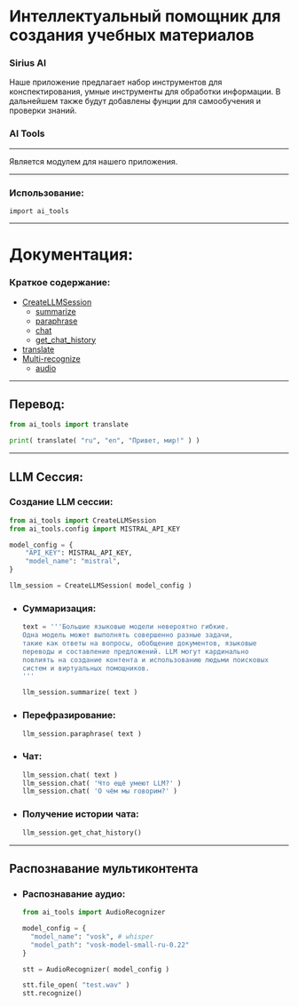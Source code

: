 # Интеллектуальный помощник для создания учебных материалов
### Sirius AI

Наше приложение предлагает набор инструментов для конспектирования, умные инструменты для обработки информации.
В дальнейшем также будут добавлены фунции для самообучения и проверки знаний.

### AI Tools
---
Является модулем для нашего приложения.

---
### Использование:
`import ai_tools`

---
# Документация:

### Краткое содержание:
- [CreateLLMSession](#сессия)
    - [summarize](#суммаризация)
    - [paraphrase](#перефразирование)
    - [chat](#чат)
    - [get_chat_history](#получение-истории-чата)
- [translate](#перевод)
- [Multi-recognize](#распознавание-мультиконтента)
    - [audio](#распознавание-аудио)

---
## Перевод:
```Python
from ai_tools import translate

print( translate( "ru", "en", "Привет, мир!" ) )
```

---
## LLM Сессия:
### Создание LLM сессии:
```Python
from ai_tools import CreateLLMSession
from ai_tools.config import MISTRAL_API_KEY

model_config = {
    "API_KEY": MISTRAL_API_KEY,
    "model_name": "mistral",
}

llm_session = CreateLLMSession( model_config )
```

- ### Суммаризация:
  ```Python
  text = '''Большие языковые модели невероятно гибкие. 
  Одна модель может выполнять совершенно разные задачи, 
  такие как ответы на вопросы, обобщение документов, языковые 
  переводы и составление предложений. LLM могут кардинально 
  повлиять на создание контента и использованию людьми поисковых 
  систем и виртуальных помощников.
  '''

  llm_session.summarize( text )
  ```

- ### Перефразирование:
  ```Python
  llm_session.paraphrase( text )
  ```

- ### Чат:
  ```Python
  llm_session.chat( text )
  llm_session.chat( 'Что ещё умеют LLM?' )
  llm_session.chat( 'О чём мы говорим?' )
  ```

- ### Получение истории чата:
    ```Python
    llm_session.get_chat_history()
    ```

---
## Распознавание мультиконтента

- ### Распознавание аудио:
  ```Python
  from ai_tools import AudioRecognizer

  model_config = {
    "model_name": "vosk", # whisper
    "model_path": "vosk-model-small-ru-0.22"
  }

  stt = AudioRecognizer( model_config )

  stt.file_open( "test.wav" )
  stt.recognize()
  ```
